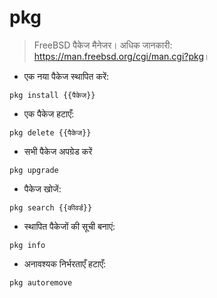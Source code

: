# pkg

> FreeBSD पैकेज मैनेजर।
> अधिक जानकारी: <https://man.freebsd.org/cgi/man.cgi?pkg>।

- एक नया पैकेज स्थापित करें:

`pkg install {{पैकेज}}`

- एक पैकेज हटाएँ:

`pkg delete {{पैकेज}}`

- सभी पैकेज अपग्रेड करें

`pkg upgrade`

- पैकेज खोजें:

`pkg search {{कीवर्ड}}`

- स्थापित पैकेजों की सूची बनाएं:

`pkg info`

- अनावश्यक निर्भरताएँ हटाएँ:

`pkg autoremove`
